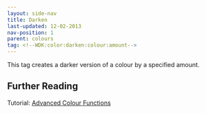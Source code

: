 ```yaml
---
layout: side-nav
title: Darken
last-updated: 12-02-2013
nav-position: 1
parent: colours
tag: <!--WDK:color:darken:colour:amount-->
---
```


This tag creates a darker version of a colour by a specified amount.

## Further Reading

Tutorial: [Advanced Colour Functions](advanced-colour-functions.html)